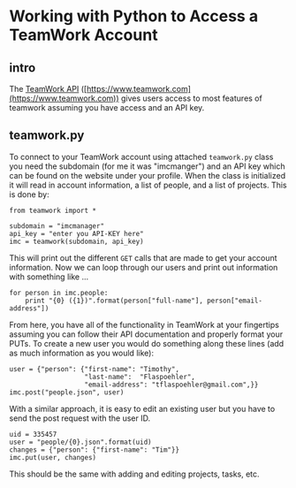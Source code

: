 # Working with Python to Access a TeamWork Account
## intro
The [TeamWork API](https://developer.teamwork.com/projects/introduction) ([https://www.teamwork.com](https://www.teamwork.com)) gives users access to most features of teamwork assuming you have access and an API key.

## teamwork.py
To connect to your TeamWork account using attached `teamwork.py` class you need the subdomain (for me it was "imcmanger") and an API key which can be found on the website under your profile. When the class is initialized it will read in account information, a list of people, and a list of projects. This is done by:
```
from teamwork import *

subdomain = "imcmanager"
api_key = "enter you API-KEY here"
imc = teamwork(subdomain, api_key)
```
This will print out the different `GET` calls that are made to get your account information. Now we can loop through our users and print out information with something like ...
```
for person in imc.people:
    print "{0} ({1})".format(person["full-name"], person["email-address"])
```
From here, you have all of the functionality in TeamWork at your fingertips assuming you can follow their API documentation and properly format your PUTs. To create a new user you would do something along these lines (add as much information as you would like):
```
user = {"person": {"first-name": "Timothy",
                   "last-name":  "Flaspoehler",
                   "email-address": "tflaspoehler@gmail.com",}}
imc.post("people.json", user)
```
With a similar approach, it is easy to edit an existing user but you have to send the post request with the user ID.
```
uid = 335457
user = "people/{0}.json".format(uid)
changes = {"person": {"first-name": "Tim"}}
imc.put(user, changes)
```
This should be the same with adding and editing projects, tasks, etc.

